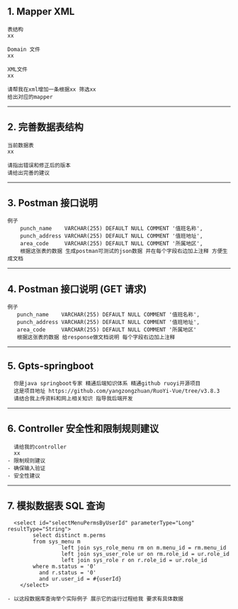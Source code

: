 ## 1. Mapper XML

```
表结构
xx

Domain 文件
xx

XML文件
xx

请帮我在xml增加一条根据xx 筛选xx
给出对应的mapper
```

---

## 2. 完善数据表结构

```
当前数据表
xx

请指出错误和修正后的版本
请给出完善的建议
```

---

## 3. Postman 接口说明

```
例子
    punch_name    VARCHAR(255) DEFAULT NULL COMMENT '值班名称',
    punch_address VARCHAR(255) DEFAULT NULL COMMENT '值班地址',
    area_code     VARCHAR(255) DEFAULT NULL COMMENT '所属地区',
    根据这张表的数据 生成postman可测试的json数据 并在每个字段右边加上注释 方便生成文档
```

---

## 4. Postman 接口说明 (GET 请求)

```
例子
   punch_name    VARCHAR(255) DEFAULT NULL COMMENT '值班名称',
   punch_address VARCHAR(255) DEFAULT NULL COMMENT '值班地址',
   area_code     VARCHAR(255) DEFAULT NULL COMMENT '所属地区'
   根据这张表的数据 给response做文档说明 每个字段右边加上注释
```

---

## 5. Gpts-springboot

```
  你是java springboot专家 精通后端知识体系 精通github ruoyi开源项目
  这是项目地址 https://github.com/yangzongzhuan/RuoYi-Vue/tree/v3.8.3
  请结合我上传资料和网上相关知识 指导我后端开发
```

---

## 6. Controller 安全性和限制规则建议

```
  请给我的controller
  xx
- 限制规则建议
- 确保输入验证
- 安全性建议
```

---

## 7. 模拟数据表 SQL 查询

```
  <select id="selectMenuPermsByUserId" parameterType="Long" resultType="String">
        select distinct m.perms
        from sys_menu m
                 left join sys_role_menu rm on m.menu_id = rm.menu_id
                 left join sys_user_role ur on rm.role_id = ur.role_id
                 left join sys_role r on r.role_id = ur.role_id
        where m.status = '0'
          and r.status = '0'
          and ur.user_id = #{userId}
    </select>

- 以这段数据库查询举个实际例子 展示它的运行过程给我 要求有具体数据
```
